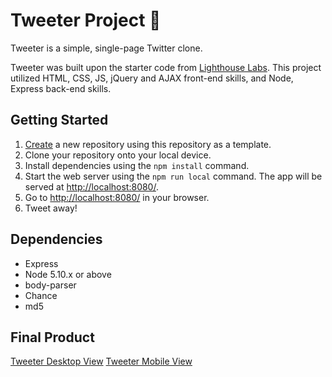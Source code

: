 # Tweeter Project :baby_chick:

Tweeter is a simple, single-page Twitter clone.

Tweeter was built upon the starter code from [Lighthouse Labs](https://github.com/lighthouse-labs/tweeter). This project utilized HTML, CSS, JS, jQuery and AJAX front-end skills, and Node, Express back-end skills.

## Getting Started

1. [Create](https://docs.github.com/en/repositories/creating-and-managing-repositories/creating-a-repository-from-a-template) a new repository using this repository as a template.
2. Clone your repository onto your local device.
3. Install dependencies using the `npm install` command.
4. Start the web server using the `npm run local` command. The app will be served at <http://localhost:8080/>.
5. Go to <http://localhost:8080/> in your browser.
6. Tweet away!

## Dependencies

- Express
- Node 5.10.x or above
- body-parser
- Chance
- md5

## Final Product

[Tweeter Desktop View](https://github.com/kimodell/tweeter/blob/master/docs/desktop-view.png?raw=true)
[Tweeter Mobile View](https://github.com/kimodell/tweeter/blob/master/docs/mobile-view.png?raw=true)